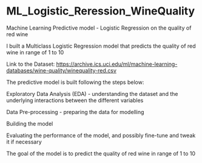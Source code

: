 # ML_Logistic_Reression_WineQuality
Machine Learning Predictive model - Logistic Regression on the quality of red wine

I built a Multiclass Logistic Regression model that predicts the quality of red wine in range of 1 to 10

Link to the Dataset: https://archive.ics.uci.edu/ml/machine-learning-databases/wine-quality/winequality-red.csv

The predictive model is built following the steps below:

Exploratory Data Analysis (EDA) - understanding the dataset and the underlying interactions between the different variables

Data Pre-processing - preparing the data for modelling

Building the model

Evaluating the performance of the model, and possibly fine-tune and tweak it if necessary

The goal of the model is to predict the quality of red wine in range of 1 to 10
